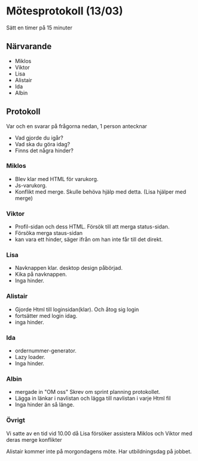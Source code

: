 # Mötesprotokoll (13/03)

Sätt en timer på 15 minuter

## Närvarande
* Miklos
* Viktor
* Lisa
* Alistair
* Ida
* Albin 

## Protokoll
Var och en svarar på frågorna nedan, 1 person antecknar
* Vad gjorde du igår?
* Vad ska du göra idag?
* Finns det några hinder?

### Miklos
* Blev klar med HTML för varukorg. 
* Js-varukorg.
* Konflikt med merge. Skulle behöva hjälp med detta. (Lisa hjälper med merge)

### Viktor
* Profil-sidan och dess HTML. Försök till att merga status-sidan.
* Försöka merga staus-sidan
* kan vara ett hinder, säger ifrån om han inte får till det direkt.

### Lisa
* Navknappen klar. desktop design påbörjad.
* Kika på navknappen.
* Inga hinder.

### Alistair
* Gjorde Html till loginsidan(klar). Och åtog sig login
* fortsätter med login idag. 
* inga hinder. 

### Ida
* ordernummer-generator. 
* Lazy loader.
* Inga hinder. 

### Albin
* mergade in "OM oss" Skrev om sprint planning protokollet.
* Lägga in länkar i navlistan och lägga till navlistan i varje Html fil 
* Inga hinder än så länge. 


### Övrigt

Vi satte av en tid vid 10.00 då Lisa försöker assistera Miklos och Viktor med deras merge konflikter

Alistair kommer inte på morgondagens möte. Har utbildningsdag på jobbet. 
